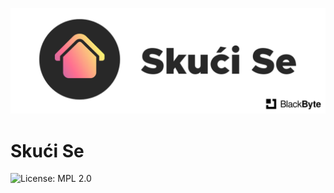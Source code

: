 ![SkuciSe logo](img/inline.png)
# Skući Se
![License: MPL 2.0](https://img.shields.io/badge/License-MPL%202.0-brightgreen.svg)


